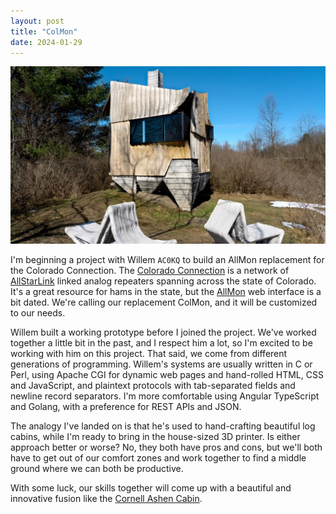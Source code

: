 ```yaml
---
layout: post
title: "ColMon"
date: 2024-01-29
---
```


![Cornell Ashen Cabin](/assets/cornell-ashen-cabin.jpg)

I'm beginning a project with Willem `AC0KQ` to build an AllMon replacement for the Colorado
Connection. The [Colorado Connection](https://colcon.org) is a network of
[AllStarLink](https://allstarlink.org/) linked analog repeaters spanning across the state of
Colorado. It's a great resource for hams in the state, but the
[AllMon](https://community.allstarlink.org/c/allmon/13) web interface is a bit dated. We're calling
our replacement ColMon, and it will be customized to our needs.

Willem built a working prototype before I joined the project. We've worked together a little bit in
the past, and I respect him a lot, so I'm excited to be working with him on this project. That said,
we come from different generations of programming. Willem's systems are usually written in C or
Perl, using Apache CGI for dynamic web pages and hand-rolled HTML, CSS and JavaScript, and plaintext
protocols with tab-separated fields and newline record separators. I'm more comfortable using
Angular TypeScript and Golang, with a preference for REST APIs and JSON.

The analogy I've landed on is that he's used to hand-crafting beautiful log cabins, while I'm ready
to bring in the house-sized 3D printer. Is either approach better or worse? No, they both have pros
and cons, but we'll both have to get out of our comfort zones and work together to find a middle
ground where we can both be productive.

With some luck, our skills together will come up with a beautiful and innovative fusion like the
[Cornell Ashen Cabin](https://news.cornell.edu/stories/2020/05/cabin-project-upcycles-ash-trees-sustainable-architecture).
